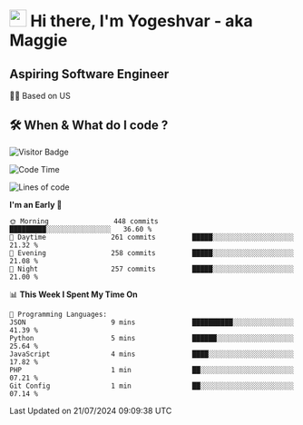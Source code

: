 <h1><img src="https://emojis.slackmojis.com/emojis/images/1531849430/4246/blob-sunglasses.gif?1531849430" width="30"/> Hi there, I'm Yogeshvar - aka Maggie</h1>

## Aspiring Software Engineer
🏂🏻  Based on US 

## 🛠 When & What do I code ?  

![Visitor Badge](https://visitor-badge.feriirawann.repl.co?username=yogeshvar&repo=yogeshvar&label=Visitors&style=plastic&color=%23457BFF&contentType=svg)

<!--START_SECTION:waka-->
![Code Time](http://img.shields.io/badge/Code%20Time-2%2C909%20hrs%2049%20mins-blue)

![Lines of code](https://img.shields.io/badge/From%20Hello%20World%20I%27ve%20Written-4.1%20million%20lines%20of%20code-blue)

**I'm an Early 🐤** 

```text
🌞 Morning                448 commits         █████████░░░░░░░░░░░░░░░░   36.60 % 
🌆 Daytime                261 commits         █████░░░░░░░░░░░░░░░░░░░░   21.32 % 
🌃 Evening                258 commits         █████░░░░░░░░░░░░░░░░░░░░   21.08 % 
🌙 Night                  257 commits         █████░░░░░░░░░░░░░░░░░░░░   21.00 % 
```


📊 **This Week I Spent My Time On** 

```text
💬 Programming Languages: 
JSON                     9 mins              ██████████░░░░░░░░░░░░░░░   41.39 % 
Python                   5 mins              ██████░░░░░░░░░░░░░░░░░░░   25.64 % 
JavaScript               4 mins              ████░░░░░░░░░░░░░░░░░░░░░   17.82 % 
PHP                      1 min               ██░░░░░░░░░░░░░░░░░░░░░░░   07.21 % 
Git Config               1 min               ██░░░░░░░░░░░░░░░░░░░░░░░   07.14 % 
```


 Last Updated on 21/07/2024 09:09:38 UTC
<!--END_SECTION:waka-->
